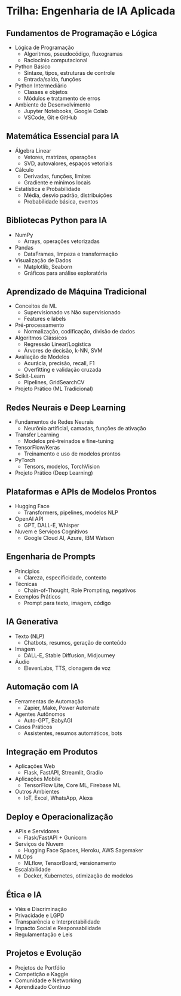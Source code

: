 # Trilha: Engenharia de IA Aplicada

## Fundamentos de Programação e Lógica
- Lógica de Programação
  - Algoritmos, pseudocódigo, fluxogramas
  - Raciocínio computacional
- Python Básico
  - Sintaxe, tipos, estruturas de controle
  - Entrada/saída, funções
- Python Intermediário
  - Classes e objetos
  - Módulos e tratamento de erros
- Ambiente de Desenvolvimento
  - Jupyter Notebooks, Google Colab
  - VSCode, Git e GitHub

## Matemática Essencial para IA
- Álgebra Linear
  - Vetores, matrizes, operações
  - SVD, autovalores, espaços vetoriais
- Cálculo
  - Derivadas, funções, limites
  - Gradiente e mínimos locais
- Estatística e Probabilidade
  - Média, desvio padrão, distribuições
  - Probabilidade básica, eventos

## Bibliotecas Python para IA
- NumPy
  - Arrays, operações vetorizadas
- Pandas
  - DataFrames, limpeza e transformação
- Visualização de Dados
  - Matplotlib, Seaborn
  - Gráficos para análise exploratória

## Aprendizado de Máquina Tradicional
- Conceitos de ML
  - Supervisionado vs Não supervisionado
  - Features e labels
- Pré-processamento
  - Normalização, codificação, divisão de dados
- Algoritmos Clássicos
  - Regressão Linear/Logística
  - Árvores de decisão, k-NN, SVM
- Avaliação de Modelos
  - Acurácia, precisão, recall, F1
  - Overfitting e validação cruzada
- Scikit-Learn
  - Pipelines, GridSearchCV
- Projeto Prático (ML Tradicional)

## Redes Neurais e Deep Learning
- Fundamentos de Redes Neurais
  - Neurônio artificial, camadas, funções de ativação
- Transfer Learning
  - Modelos pré-treinados e fine-tuning
- TensorFlow/Keras
  - Treinamento e uso de modelos prontos
- PyTorch
  - Tensors, modelos, TorchVision
- Projeto Prático (Deep Learning)

## Plataformas e APIs de Modelos Prontos
- Hugging Face
  - Transformers, pipelines, modelos NLP
- OpenAI API
  - GPT, DALL-E, Whisper
- Nuvem e Serviços Cognitivos
  - Google Cloud AI, Azure, IBM Watson

## Engenharia de Prompts
- Princípios
  - Clareza, especificidade, contexto
- Técnicas
  - Chain-of-Thought, Role Prompting, negativos
- Exemplos Práticos
  - Prompt para texto, imagem, código

## IA Generativa
- Texto (NLP)
  - Chatbots, resumos, geração de conteúdo
- Imagem
  - DALL-E, Stable Diffusion, Midjourney
- Áudio
  - ElevenLabs, TTS, clonagem de voz

## Automação com IA
- Ferramentas de Automação
  - Zapier, Make, Power Automate
- Agentes Autônomos
  - Auto-GPT, BabyAGI
- Casos Práticos
  - Assistentes, resumos automáticos, bots

## Integração em Produtos
- Aplicações Web
  - Flask, FastAPI, Streamlit, Gradio
- Aplicações Mobile
  - TensorFlow Lite, Core ML, Firebase ML
- Outros Ambientes
  - IoT, Excel, WhatsApp, Alexa

## Deploy e Operacionalização
- APIs e Servidores
  - Flask/FastAPI + Gunicorn
- Serviços de Nuvem
  - Hugging Face Spaces, Heroku, AWS Sagemaker
- MLOps
  - MLflow, TensorBoard, versionamento
- Escalabilidade
  - Docker, Kubernetes, otimização de modelos

## Ética e IA
- Viés e Discriminação
- Privacidade e LGPD
- Transparência e Interpretabilidade
- Impacto Social e Responsabilidade
- Regulamentação e Leis

## Projetos e Evolução
- Projetos de Portfólio
- Competição e Kaggle
- Comunidade e Networking
- Aprendizado Contínuo
